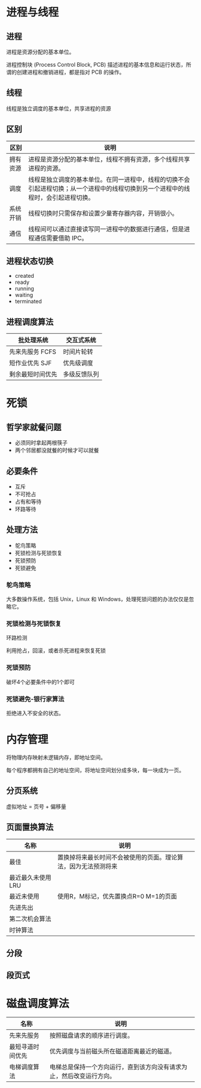 # 进程与线程

## 进程

进程是资源分配的基本单位。

进程控制块 (Process Control Block, PCB) 描述进程的基本信息和运行状态，所谓的创建进程和撤销进程，都是指对 PCB 的操作。

## 线程

线程是独立调度的基本单位，共享进程的资源

## 区别

| 区别     | 说明                                                         |
| -------- | ------------------------------------------------------------ |
| 拥有资源 | 进程是资源分配的基本单位，线程不拥有资源，多个线程共享进程的资源。 |
| 调度     | 线程是独立调度的基本单位。在同一进程中，线程的切换不会引起进程切换；从一个进程中的线程切换到另一个进程中的线程时，会引起进程切换。 |
| 系统开销 | 线程切换时只需保存和设置少量寄存器内容，开销很小。           |
| 通信     | 线程间可以通过直接读写同一进程中的数据进行通信，但是进程通信需要借助 IPC。 |

## 进程状态切换

* created
* ready
* running
* waiting
* terminated

## 进程调度算法

| 批处理系统       | 交互式系统   |
| ---------------- | ------------ |
| 先来先服务 FCFS  | 时间片轮转   |
| 短作业优先 SJF   | 优先级调度   |
| 剩余最短时间优先 | 多级反馈队列 |

# 死锁

## 哲学家就餐问题

- 必须同时拿起两根筷子
- 两个邻居都没就餐的时候才可以就餐

## 必要条件

* 互斥
* 不可抢占
* 占有和等待
* 环路等待

## 处理方法

- 鸵鸟策略
- 死锁检测与死锁恢复
- 死锁预防
- 死锁避免

### 鸵鸟策略

大多数操作系统，包括 Unix，Linux 和 Windows，处理死锁问题的办法仅仅是忽略它。

### 死锁检测与死锁恢复

环路检测

利用抢占，回滚，或者杀死进程来恢复死锁

### 死锁预防

破坏4个必要条件中的1个即可

### 死锁避免-银行家算法

拒绝进入不安全的状态。

# 内存管理

将物理内存映射未逻辑内存，即地址空间。

每个程序都拥有自己的地址空间，将地址空间划分成多块，每一块成为一页。

## 分页系统

虚拟地址 = 页号 + 偏移量

## 页面置换算法

| 名称               | 说明                                                         |
| ------------------ | ------------------------------------------------------------ |
| 最佳               | 置换掉将来最长时间不会被使用的页面。理论算法，因为无法预测将来 |
| 最近最久未使用 LRU |                                                              |
| 最近未使用         | 使用R，M标记，优先置换点R=0 M=1的页面                        |
| 先进先出           |                                                              |
| 第二次机会算法     |                                                              |
| 时钟算法           |                                                              |

## 分段

## 段页式

# 磁盘调度算法

| 名称             | 说明                                                         |
| ---------------- | ------------------------------------------------------------ |
| 先来先服务       | 按照磁盘请求的顺序进行调度。                                 |
| 最短寻道时间优先 | 优先调度与当前磁头所在磁道距离最近的磁道。                   |
| 电梯调度算法     | 电梯总是保持一个方向运行，直到该方向没有请求为止，然后改变运行方向。 |

